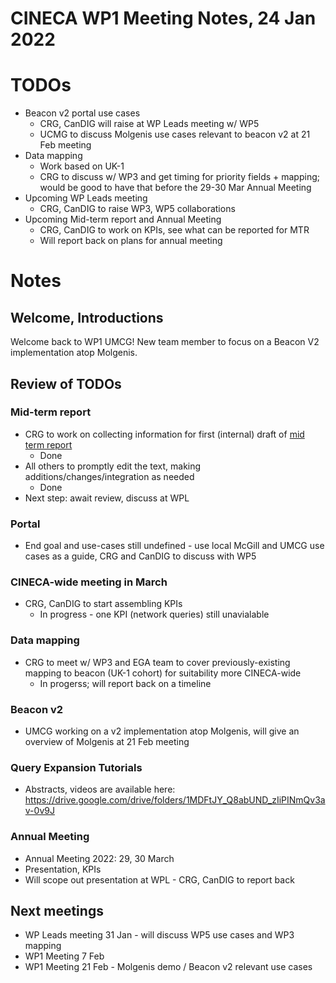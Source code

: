 # CINECA WP1 Meeting Notes, 24 Jan 2022

# TODOs

- Beacon v2 portal use cases
  - CRG, CanDIG will raise at WP Leads meeting w/ WP5
  - UCMG to discuss Molgenis use cases relevant to beacon v2 at 21 Feb meeting
- Data mapping
  - Work based on UK-1
  - CRG to discuss w/ WP3 and get timing for priority fields + mapping; would be good to have that before the 29-30 Mar Annual Meeting
- Upcoming WP Leads meeting
  - CRG, CanDIG to raise WP3, WP5 collaborations
- Upcoming Mid-term report and Annual Meeting
  - CRG, CanDIG to work on KPIs, see what can be reported for MTR
  - Will report back on plans for annual meeting

# Notes

## Welcome, Introductions

Welcome back to WP1 UMCG!  New team member to focus on a Beacon V2 implementation atop Molgenis.

## Review of TODOs

### Mid-term report

- CRG to work on collecting information for first (internal) draft of [mid term report](https://docs.google.com/document/d/1EOygfEYBrYDbOaLMjskCeq-Jxv3ms2oC8c5MqxnPmQg/edit#heading=h.30j0zll)
  - Done
- All others to promptly edit the text, making additions/changes/integration as needed
  - Done
- Next step: await review, discuss at WPL

### Portal

- End goal and use-cases still undefined - use local McGill and UMCG use cases as a guide, CRG and CanDIG to discuss with WP5

### CINECA-wide meeting in March

- CRG, CanDIG to start assembling KPIs
  - In progress - one KPI (network queries) still unavialable

### Data mapping

- CRG to meet w/ WP3 and EGA team to cover previously-existing mapping to beacon (UK-1 cohort) for suitability more CINECA-wide
  - In progerss; will report back on a timeline

### Beacon v2

- UMCG working on a v2 implementation atop Molgenis, will give an overview of Molgenis at 21 Feb meeting

### Query Expansion Tutorials

- Abstracts, videos are available here: https://drive.google.com/drive/folders/1MDFtJY_Q8abUND_zIiPINmQv3av-0v9J

### Annual Meeting

- Annual Meeting 2022: 29, 30 March
- Presentation, KPIs
- Will scope out presentation at WPL - CRG, CanDIG to report back

## Next meetings

- WP Leads meeting 31 Jan - will discuss WP5 use cases and WP3 mapping
- WP1 Meeting 7 Feb
- WP1 Meeting 21 Feb - Molgenis demo / Beacon v2 relevant use cases